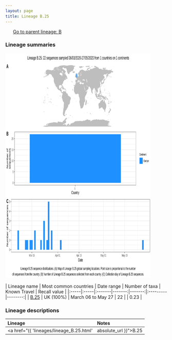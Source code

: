```yaml
---
layout: page
title: Lineage B.25
---
```




<p>
<ul class="actions small">
	 <a href="{{ 'lineages/lineage_B.html' | absolute_url }}" class="button special fit">Go to parent lineage: B</a>
</ul>
</p>
<h3> Lineage summaries</h3>

<img src="../assets/images/B.25.svg" alt="B.25 lineage summary figure" width="90%" height="700px" />


| Lineage name | Most common countries | Date range | Number of taxa | Known Travel | Recall value |
|:-----|:-----|:-------|-------:|-------:|:---------|--------:|
| <a href="{{ 'lineages/lineage_B.25.html' | absolute_url }}">B.25</a> | UK (100%) | March 06 to May 27 | 22 |  | 0.23 |

<h3>Lineage descriptions</h3>

| Lineage | Notes |
|:-----|:-----|
| <a href="{{ 'lineages/lineage_B.25.html' | absolute_url }}">B.25</a> | English lineage |

